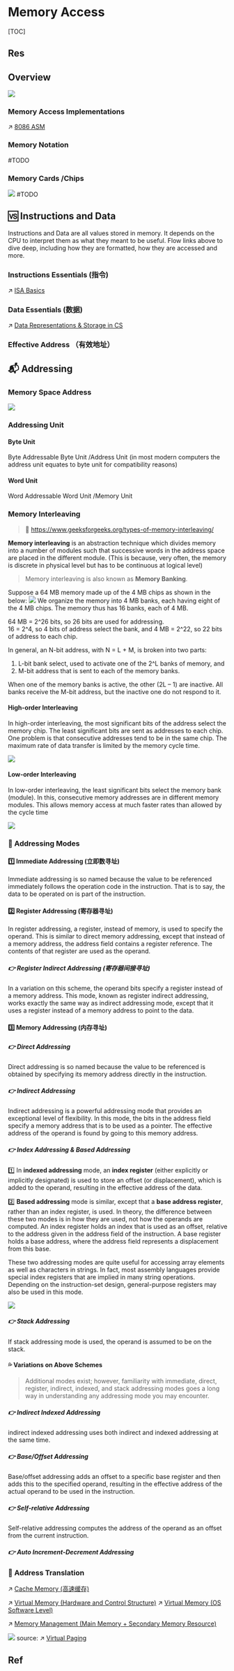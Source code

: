 # Memory Access

[TOC]



## Res




## Overview
![](../../../../../../../Assets/Pics/Screenshot%202023-03-05%20at%2010.19.55%20AM.png)

### Memory Access Implementations
↗ [8086 ASM](../../../../../👩‍💻%20Languages%20Programming/ASM%20(Assembly%20Languages)/X86%20ISA%20Based%20ASM/8086%20ASM/8086%20ASM.md)


### Memory Notation
#TODO 


### Memory Cards /Chips
![](../../../../../../../Assets/Pics/Screenshot%202023-03-01%20at%2011.08.01%20AM.png)
#TODO 



## 🆚 Instructions and Data
Instructions and Data are all values stored in memory. It depends on the CPU to interpret them as what they meant to be useful. 
Flow links above to dive deep, including how they are formatted, how they are accessed and more.

### Instructions Essentials (指令)
↗ [ISA Basics](../../../Instruction%20Set%20Architecture%20(ISA)/📌%20ISA%20Basics/ISA%20Basics.md)

### Data Essentials (数据)
↗ [Data Representations & Storage in CS](../../../../😤%20Number,%20Data%20and%20Math%20in%20Digital%20Systems/Data%20Representations%20&%20Storage%20in%20CS.md)

### Effective Address （有效地址） 



## 📬 Addressing
### Memory Space Address
![](../../../../../../../Assets/Pics/Screenshot%202023-03-01%20at%2011.08.25%20AM.png)


### Addressing Unit
#### Byte Unit
Byte Addressable 
Byte Unit /Address Unit (in most modern computers the address unit equates to byte unit for compatibility reasons)

#### Word Unit
Word Addressable
Word Unit /Memory Unit


### Memory Interleaving
> 🔗 https://www.geeksforgeeks.org/types-of-memory-interleaving/

**Memory interleaving** is an abstraction technique which divides memory into a number of modules such that successive words in the address space are placed in the different module. (This is because, very often, the memory is discrete in physical level but has to be continuous at logical level)

> Memory interleaving is also known as **Memory Banking**.

Suppose a 64 MB memory made up of the 4 MB chips as shown in the below:
![](https://media.geeksforgeeks.org/wp-content/uploads/20200422161611/1406-4.png)
We organize the memory into 4 MB banks, each having eight of the 4 MB chips. The memory thus has 16 banks, each of 4 MB.

64 MB = 2^26 bits, so 26 bits are used for addressing.  
16 = 2^4, so 4 bits of address select the bank, and 4 MB = 2^22, so 22 bits of address to each chip.

In general, an N-bit address, with N = L + M, is broken into two parts:
1.  L-bit bank select, used to activate one of the 2^L banks of memory, and
2.  M-bit address that is sent to each of the memory banks.

When one of the memory banks is active, the other (2L – 1) are inactive. All banks receive the M-bit address, but the inactive one do not respond to it.


#### High-order Interleaving
In high-order interleaving, the most significant bits of the address select the memory chip. The least significant bits are sent as addresses to each chip. One problem is that consecutive addresses tend to be in the same chip. The maximum rate of data transfer is limited by the memory cycle time.

![](https://media.geeksforgeeks.org/wp-content/uploads/20200422161657/223-1.png)


#### Low-order Interleaving
In low-order interleaving, the least significant bits select the memory bank (module). In this, consecutive memory addresses are in different memory modules. This allows memory access at much faster rates than allowed by the cycle time

![](https://media.geeksforgeeks.org/wp-content/uploads/20200422161737/3164-1.png)



### 📳 Addressing Modes
#### 1️⃣ Immediate Addressing (立即数寻址)
Immediate addressing is so named because the value to be referenced immediately follows the operation code in the instruction. That is to say, the data to be operated on is part of the instruction.


#### 2️⃣ Register Addressing (寄存器寻址)
In register addressing, a register, instead of memory, is used to specify the operand. This is similar to direct memory addressing, except that instead of a memory address, the address field contains a register reference. The contents of that register are used as the operand.

##### 👉 Register Indirect Addressing (寄存器间接寻址)
In a variation on this scheme, the operand bits specify a register instead of a memory address. This mode, known as register indirect addressing, works exactly the same way as indirect addressing mode, except that it uses a register instead of a memory address to point to the data.


#### 3️⃣ Memory Addressing (内存寻址)
##### 👉 Direct Addressing
Direct addressing is so named because the value to be referenced is obtained by specifying its memory address directly in the instruction. 

##### 👉 Indirect Addressing
Indirect addressing is a powerful addressing mode that provides an exceptional level of flexibility. In this mode, the bits in the address field specify a memory address that is to be used as a pointer. The effective address of the operand is found by going to this memory address.

##### 👉 Index Addressing & Based Addressing
1️⃣ In **indexed addressing** mode, an **index register** (either explicitly or implicitly designated) is used to store an offset (or displacement), which is added to the operand, resulting in the effective address of the data.

2️⃣ **Based addressing** mode is similar, except that a **base address register**, rather than an index register, is used. In theory, the difference between these two modes is in how they are used, not how the operands are computed. An index register holds an index that is used as an offset, relative to the address given in the address field of the instruction. A base register holds a base address, where the address field represents a displacement from this base. 

These two addressing modes are quite useful for accessing array elements as well as characters in strings. In fact, most assembly languages provide special index registers that are implied in many string operations. Depending on the instruction-set design, general-purpose registers may also be used in this mode.

![](../../../../../../../Assets/Pics/Screenshot%202023-06-24%20at%2010.36.43%20PM.png)


##### 👉 Stack Addressing 
If stack addressing mode is used, the operand is assumed to be on the stack.


#### 💦 Variations on Above Schemes
> Additional modes exist; however, familiarity with immediate, direct, register, indirect, indexed, and stack addressing modes goes a long way in understanding any addressing mode you may encounter.

##### 👉 Indirect Indexed Addressing
indirect indexed addressing uses both indirect and indexed addressing at the same time.

##### 👉 Base/Offset Addressing
Base/offset addressing adds an offset to a specific base register and then adds this to the specified operand, resulting in the effective address of the actual operand to be used in the instruction.

##### 👉 Self-relative Addressing
Self-relative addressing computes the address of the operand as an offset from the current instruction.

##### 👉 Auto Increment-Decrement Addressing


### 🔡 Address Translation
↗ [Cache Memory (高速缓存)](Main%20Memory/Cache%20Memory%20(高速缓存).md)

↗ [Virtual Memory (Hardware and Control Structure)](Virtual%20Memory%20(Hardware%20and%20Control%20Structure)/Virtual%20Memory%20(Hardware%20and%20Control%20Structure).md)
↗ [Virtual Memory (OS Software Level)](../../../../Operating%20System%20(Theory)/Memory%20Management%20(Main%20Memory%20+%20Secondary%20Memory%20Resource)/Virtual%20Memory%20(OS%20Software%20Level)/Virtual%20Memory%20(OS%20Software%20Level).md)

↗ [Memory Management (Main Memory + Secondary Memory Resource)](../../../../Operating%20System%20(Theory)/Memory%20Management%20(Main%20Memory%20+%20Secondary%20Memory%20Resource)/Memory%20Management%20(Main%20Memory%20+%20Secondary%20Memory%20Resource).md)


![](../../../../../../../Assets/Pics/Screenshot%202023-04-23%20at%204.08.45%20PM.png)
source: ↗ [Virtual Paging](Virtual%20Memory%20(Hardware%20and%20Control%20Structure)/Virtual%20Paging.md)



## Ref
